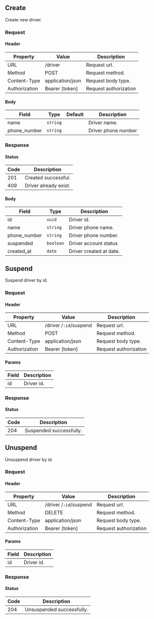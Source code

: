 ## Create

Create new driver.

### Request

#### Header

| Property      | Value            | Description           |
| ------------- | ---------------- | --------------------- |
| URL           | /driver          | Request url.          |
| Method        | POST             | Request method.       |
| Content-Type  | application/json | Request body type.    |
| Authorization | Bearer [token]   | Request authorization |

#### Body

| Field        | Type     | Default | Description         |
| ------------ | -------- | ------- | ------------------- |
| name         | `string` |         | Driver name.        |
| phone_number | `string` |         | Driver phone number |

### Response

#### Status

| Code | Description           |
| ---- | --------------------- |
| 201  | Created successful.   |
| 409  | Driver already exist. |

#### Body

| Field        | Type      | Description             |
| ------------ | --------- | ----------------------- |
| id           | `uuid`    | Driver id.              |
| name         | `string`  | Driver phone name.      |
| phone_number | `string`  | Driver phone number.    |
| suspended    | `boolean` | Driver account status   |
| created_at   | `date`    | Driver created at date. |

## Suspend

Suspend driver by id.

### Request

#### Header

| Property      | Value                  | Description           |
| ------------- | ---------------------- | --------------------- |
| URL           | /driver /`:id`/suspend | Request url.          |
| Method        | POST                   | Request method.       |
| Content-Type  | application/json       | Request body type.    |
| Authorization | Bearer [token]         | Request authorization |

#### Params

| Field | Description |
| ----- | ----------- |
| id    | Driver id.  |

### Response

#### Status

| Code | Description             |
| ---- | ----------------------- |
| 204  | Suspended successfully. |

## Unuspend

Unsuspend driver by id.

### Request

#### Header

| Property      | Value                  | Description           |
| ------------- | ---------------------- | --------------------- |
| URL           | /driver /`:id`/suspend | Request url.          |
| Method        | DELETE                 | Request method.       |
| Content-Type  | application/json       | Request body type.    |
| Authorization | Bearer [token]         | Request authorization |

#### Params

| Field | Description |
| ----- | ----------- |
| id    | Driver id.  |

### Response

#### Status

| Code | Description               |
| ---- | ------------------------- |
| 204  | Unsuspended successfully. |
